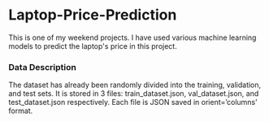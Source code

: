 # Laptop-Price-Prediction

This is one of my weekend projects. I have used various machine learning models to predict the laptop's price in this project.

### Data Description
The dataset has already been randomly divided into the training, validation, and test sets. It is stored in 3 files: train_dataset.json, val_dataset.json, and test_dataset.json respectively. Each file is JSON saved in orient=’columns’ format.
